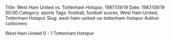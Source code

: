 Title: West Ham United vs. Tottenham Hotspur, 1987/09/19
Date: 1987/09/19 00:00
Category: sports
Tags: football, football scores, West Ham United, Tottenham Hotspur
Slug: west-ham-united-vs-tottenham-hotspur
Author: carbonero


West Ham United 0 - 1 Tottenham Hotspur
